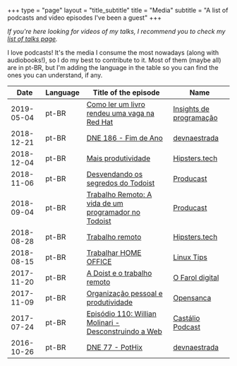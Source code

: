 +++
type = "page"
layout = "title_subtitle"
title = "Media"
subtitle = "A list of podcasts and video episodes I've been a guest"
+++

_If you're here looking for videos of my talks, I recommend you to check my [list of talks page](/talks)._

I love podcasts! It's the media I consume the most nowadays (along with audiobooks!), so I do my best to contribute to it. Most of them (maybe all) are in pt-BR, but I'm adding the language in the table so you can find the ones you can understand, if any.


Date       | Language | Title of the episode    |  Name
---------- | -------- | ----------------------- | -----------------------
2019-05-04 | pt-BR | [Como ler um livro rendeu uma vaga na Red Hat](https://www.youtube.com/watch?v=Q80PoxkiHuo) | [Insights de programação](https://www.lucascaton.com.br/podcast/)
2018-12-21 | pt-BR | [DNE 186 - Fim de Ano](https://devnaestrada.com.br/2018/12/21/fim-de-ano.html) | [devnaestrada](https://devnaestrada.com.br)
2018-12-04 | pt-BR | [Mais produtividade](https://hipsters.tech/mais-produtividade-hipsters-125/) | [Hipsters.tech](https://hipsters.tech)
2018-11-06 | pt-BR | [Desvendando os segredos do Todoist](https://producast.com.br/desvendando-os-segredos-do-todoist-producast-s02e36/) | [Producast](https://producast.com.br)
2018-09-04 | pt-BR | [Trabalho Remoto: A vida de um programador no Todoist](https://producast.com.br/trabalho-remoto-no-todoist/) | [Producast](https://producast.com.br)
2018-08-28 | pt-BR | [Trabalho remoto](https://hipsters.tech/trabalho-remoto-hipsters-111/) | [Hipsters.tech](https://hipsters.tech)
2018-08-15 | pt-BR | [Trabalhar HOME OFFICE](https://www.youtube.com/watch?v=Aeyu2geYlaI) | [Linux Tips](https://www.linuxtips.com.br)
2017-11-20 | pt-BR | [A Doist e o trabalho remoto](https://www.youtube.com/watch?v=dCXu-kJE_H4) | [O Farol digital](https://www.youtube.com/channel/UCyvdPICz1MoUYmjZ8javNIA)
2017-11-09 | pt-BR | [Organização pessoal e produtividade](https://opensanca.github.io/podcast/podcast/2017/10/09/organizacao-pessoal-e-produtividade.html) | [Opensanca](https://opensanca.github.io/podcast/)
2017-07-24 | pt-BR | [Episódio 110: Willian Molinari - Desconstruindo a Web](https://castalio.info/episodio-110-willian-molinari-desconstruindo-a-web.html) | [Castálio Podcast](https://castalio.info)
2016-10-26 | pt-BR | [DNE 77 - PotHix](https://devnaestrada.com.br/2016/10/28/pothix.html) | [devnaestrada](https://devnaestrada.com.br)
